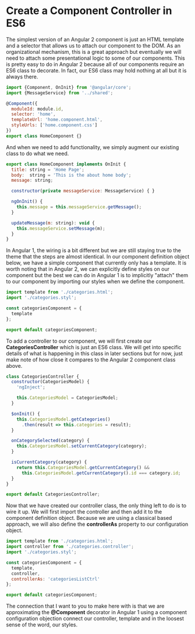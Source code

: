 # Create a Component Controller in ES6

The simplest version of an Angular 2 component is just an HTML template and a selector that allows us to attach our component to the DOM. As an organizational mechanism, this is a great approach but eventually we will need to attach some presentational logic to some of our components. This is pretty easy to do in Angular 2 because all of our components require an ES6 class to decorate. In fact, our ES6 class may hold nothing at all but it is always there.

```javascript
import {Component, OnInit} from '@angular/core';
import {MessageService} from '../shared';

@Component({
  moduleId: module.id,
  selector: 'home',
  templateUrl: 'home.component.html',
  styleUrls: ['home.component.css']
})
export class HomeComponent {}
```

And when we need to add functionality, we simply augment our existing class to do what we need.

```javascript
export class HomeComponent implements OnInit {
  title: string = 'Home Page';
  body:  string = 'This is the about home body';
  message: string;

  constructor(private messageService: MessageService) { }

  ngOnInit() {
    this.message = this.messageService.getMessage();
  }

  updateMessage(m: string): void {
    this.messageService.setMessage(m);
  }
}
```

In Angular 1, the wiring is a bit different but we are still staying true to the theme that the steps are almost identical. In our component definition object below, we have a simple component that currently only has a template. It is worth noting that in Angular 2, we can explicitly define styles on our component but the best we can do in Angular 1 is to implicitly "attach" them to our component by importing our styles when we define the component. 

```javascript
import template from './categories.html';
import './categories.styl';

const categoriesComponent = {
  template
};

export default categoriesComponent;
```

To add a controller to our component, we will first create our **CategoriesController** which is just an ES6 class. We will get into specific details of what is happening in this class in later sections but for now, just make note of how close it compares to the Angular 2 component class above.

```javascript
class CategoriesController {
  constructor(CategoriesModel) {
    'ngInject';

    this.CategoriesModel = CategoriesModel;
  }

  $onInit() {
    this.CategoriesModel.getCategories()
      .then(result => this.categories = result);
  }

  onCategorySelected(category) {
    this.CategoriesModel.setCurrentCategory(category);
  }

  isCurrentCategory(category) {
    return this.CategoriesModel.getCurrentCategory() &&
      this.CategoriesModel.getCurrentCategory().id === category.id;
  }
}

export default CategoriesController;
```

Now that we have created our controller class, the only thing left to do is to wire it up. We will first import the controller and then add it to the component definition object. Because we are using a classical based approach, we will also define the **controllerAs** property to our configuration object.

```javascript
import template from './categories.html';
import controller from './categories.controller';
import './categories.styl';

const categoriesComponent = {
  template,
  controller,
  controllerAs: 'categoriesListCtrl'
};

export default categoriesComponent;
```

The connection that I want to you to make here with is that we are approximating the **@Component** decorator in Angular 1 using a component configuration objection connect our controller, template and in the loosest sense of the word, our styles.